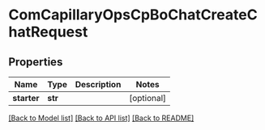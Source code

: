 # ComCapillaryOpsCpBoChatCreateChatRequest

## Properties
Name | Type | Description | Notes
------------ | ------------- | ------------- | -------------
**starter** | **str** |  | [optional] 

[[Back to Model list]](../README.md#documentation-for-models) [[Back to API list]](../README.md#documentation-for-api-endpoints) [[Back to README]](../README.md)

